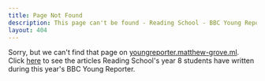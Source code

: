 ```yaml
---
title: Page Not Found
description: This page can't be found - Reading School - BBC Young Reporter
layout: 404
---
```


Sorry, but we can't find that page on [youngreporter.matthew-grove.ml](/).
Click [here](/) to see the articles Reading School's year 8 students have written during this year's BBC Young Reporter.
